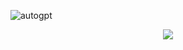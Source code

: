 ![autogpt](https://user-images.githubusercontent.com/26815443/220186824-96a525aa-64c4-48a9-bfc1-693521fa74c6.png)

<div align="center">
  <img src="https://user-images.githubusercontent.com/26815443/220186824-96a525aa-64c4-48a9-bfc1-693521fa74c6.png" style="max-width: 100px;"/>
</div>
